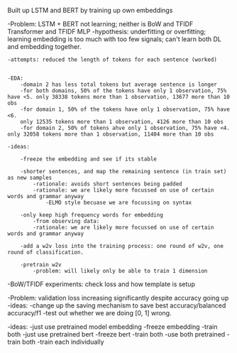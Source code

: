 Built up LSTM and BERT by training up own embeddings

-Problem: LSTM + BERT not learning; neither is BoW and TFIDF Transformer and TFIDF MLP
    -hypothesis: underfitting or overfitting; learning embedding is too much with too few signals; can't learn both DL and embedding together.

    -attempts: reduced the length of tokens for each sentence (worked)


    -EDA: 
        -domain 2 has less total tokens but average sentence is longer
        -for both domains, 50% of the tokens have only 1 observation, 75% have <5. only 38338 tokens more than 1 observation, 13677 more than 10 obs
        -for domain 1, 50% of the tokens have only 1 observation, 75% have <6.
        only 12535 tokens more than 1 observation, 4126 more than 10 obs
        -for domain 2, 50% of tokens ahve only 1 observation, 75% have <4. only 32058 tokens more than 1 observation, 11404 more than 10 obs

    -ideas:

        -freeze the embedding and see if its stable

        -shorter sentences, and map the remaining sentence (in train set) as new samples
            -rationale: avoids short sentences being padded
            -rationale: we are likely more focussed on use of certain words and grammar anyway
                -ELMO style becuase we are focussing on syntax
        
        -only keep high frequency words for embedding
            -from observing data: 
            -rationale: we are likely more focussed on use of certain words and grammar anyway

        -add a w2v loss into the training process: one round of w2v, one round of classification.

        -pretrain w2v
            -problem: will likely only be able to train 1 dimension


-BoW/TFIDF experiments: check loss and how template is setup

-Problem: validation loss increasing significantly despite accuracy going up
    -ideas:
        -change up the saving mechanism to save best accuracy/balanced accuracy/f1
        -test out whether we are doing [0, 1] wrong.


-ideas:
    -just use pretrained model embedding
        -freeze embedding
        -train both
    -just use pretrained bert 
        -freeze bert
        -train both
    -use both pretrained
        -train both
        -train each individually